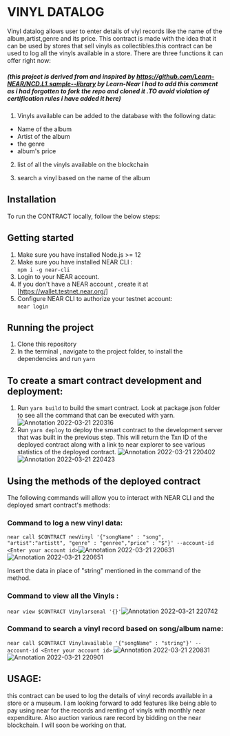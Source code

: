 # VINYL DATALOG
Vinyl datalog allows user to enter details of viyl records like the name of the album,artist,genre and its price. This contract is made with the idea that it can be used by stores that sell vinyls as collectibles.this contract can be used to log all the vinyls available in a store. There are three functions it can offer right now:
##### (this project is derived from and inspired by https://github.com/Learn-NEAR/NCD.L1.sample--library by Learn-Near I had to add this comment as i had forgotten to fork the repo and cloned it .TO avoid violation of certification rules i have added it here)

1.  Vinyls available can be added to the database with the following data:</br>
- Name of the album
- Artist of the album
- the genre 
- album's price

2. list of all the vinyls available on the blockchain

3. search a vinyl based on the name of the album 

## Installation

To run the CONTRACT locally, follow the below steps:

## Getting started
1. Make sure you have installed Node.js >= 12 
2. Make sure you have installed NEAR CLI :<br>
 ```npm i -g near-cli```
3. Login to your NEAR account.
4. If you don't have a NEAR account , create it at [https://wallet.testnet.near.org/]
5. Configure NEAR CLI to authorize your testnet account:<br>
 `near login`
  


## Running the project
1. Clone this repository
2. In the terminal , navigate to the project folder, to install the dependencies and run `yarn`

## To create a smart contract development and deployment:
1. Run `yarn build` to build the smart contract. Look at package.json folder to see all the command that can be executed with yarn.
![Annotation 2022-03-21 220316](https://user-images.githubusercontent.com/81789395/159311303-570a6f54-a178-4bc4-a823-4ea56b068d91.png)
3. Run `yarn deploy` to deploy the smart contract to the development server that was built in the previous step. This will return the Txn ID of the deployed contract along with a link to near explorer to see various statistics of the deployed contract.
![Annotation 2022-03-21 220402](https://user-images.githubusercontent.com/81789395/159311454-5d9c1a33-2bb9-43bf-a4d9-f52f1654a740.png)
![Annotation 2022-03-21 220423](https://user-images.githubusercontent.com/81789395/159311482-73f4e488-7204-4317-b826-daf2f6db85da.png)


## Using the methods of the deployed contract
The following commands will allow you to interact with NEAR CLI and the deployed smart contract's methods:

### Command to log a new vinyl data:
`near call $CONTRACT newVinyl '{"songName" : "song", "artist":"artistt", "genre" : "genree","price" : "$"}' --account-id <Enter your account id>`![Annotation 2022-03-21 220631](https://user-images.githubusercontent.com/81789395/159311516-902ff90e-318f-4dad-ad03-3fef5e56a920.png)
![Annotation 2022-03-21 220651](https://user-images.githubusercontent.com/81789395/159311531-1f4d9435-0345-488a-954b-a6ad6c605adf.png)


Insert the data in place of "string" mentioned in the command of the method.<br>


### Command to view all the Vinyls : 
`near view $CONTRACT Vinylarsenal '{}'`![Annotation 2022-03-21 220742](https://user-images.githubusercontent.com/81789395/159311546-a8b5cfb4-d13d-4e42-aeba-bd93a81b49a1.png)


### Command to search a vinyl record based on song/album name:
`near call $CONTRACT Vinylavailable '{"songName" : "string"}' --account-id <Enter your account id>`
![Annotation 2022-03-21 220831](https://user-images.githubusercontent.com/81789395/159311574-9668a8c7-4d69-4ac5-948f-c15ea4bf51eb.png)
![Annotation 2022-03-21 220901](https://user-images.githubusercontent.com/81789395/159311584-1021a523-d17b-4b5c-97e0-1966fc3551b5.png)

## USAGE:
this contract can be used to log the details of vinyl records available in a store or a museum. 
I am looking forward to add features like being able to pay using near for the records and renting of vinyls with monthly near expenditure. Also auction various rare record by bidding on the near blockchain.
I will soon be working on that.

